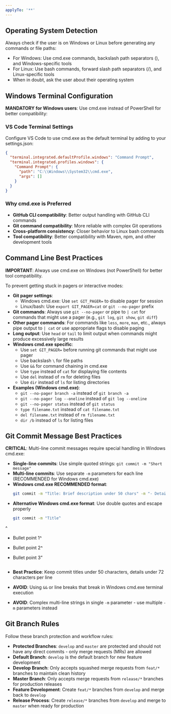 ```yaml
---
applyTo: '**'
---
```


## Operating System Detection

Always check if the user is on Windows or Linux before generating any commands or file paths:

- For Windows: Use cmd.exe commands, backslash path separators (\), and Windows-specific tools
- For Linux: Use bash commands, forward slash path separators (/), and Linux-specific tools
- When in doubt, ask the user about their operating system

## Windows Terminal Configuration

**MANDATORY for Windows users**: Use cmd.exe instead of PowerShell for better compatibility:

### VS Code Terminal Settings

Configure VS Code to use cmd.exe as the default terminal by adding to your settings.json:

```json
{
  "terminal.integrated.defaultProfile.windows": "Command Prompt",
  "terminal.integrated.profiles.windows": {
    "Command Prompt": {
      "path": "C:\\Windows\\System32\\cmd.exe",
      "args": []
    }
  }
}
```

### Why cmd.exe is Preferred

- **GitHub CLI compatibility**: Better output handling with GitHub CLI commands
- **Git command compatibility**: More reliable with complex Git operations
- **Cross-platform consistency**: Closer behavior to Linux bash commands
- **Tool compatibility**: Better compatibility with Maven, npm, and other development tools

## Command Line Best Practices

**IMPORTANT**: Always use cmd.exe on Windows (not PowerShell) for better tool compatibility.

To prevent getting stuck in pagers or interactive modes:

- **Git pager settings**:
  - Windows cmd.exe: Use `set GIT_PAGER=` to disable pager for session
  - Linux/bash: Use `export GIT_PAGER=cat` or `git --no-pager` prefix
- **Git commands**: Always use `git --no-pager` or pipe to `| cat` for commands that might use a
  pager (e.g., `git log`, `git show`, `git diff`)
- **Other pager commands**: For commands like `less`, `more`, `man`, etc., always pipe output to
  `| cat` or use appropriate flags to disable paging
- **Long output**: Use `head` or `tail` to limit output when commands might produce excessively
  large results
- **Windows cmd.exe specific**:
  - Use `set GIT_PAGER=` before running git commands that might use pager
  - Use backslash `\` for file paths
  - Use `&&` for command chaining in cmd.exe
  - Use `type` instead of `cat` for displaying file contents
  - Use `del` instead of `rm` for deleting files
  - Use `dir` instead of `ls` for listing directories
- **Examples (Windows cmd.exe)**:
  - `git --no-pager branch -a` instead of `git branch -a`
  - `git --no-pager log --oneline` instead of `git log --oneline`
  - `git --no-pager status` instead of `git status`
  - `type filename.txt` instead of `cat filename.txt`
  - `del filename.txt` instead of `rm filename.txt`
  - `dir /b` instead of `ls` for listing files

## Git Commit Message Best Practices

**CRITICAL**: Multi-line commit messages require special handling in Windows cmd.exe:

- **Single-line commits**: Use simple quoted strings: `git commit -m "Short message"`
- **Multi-line commits**: Use separate `-m` parameters for each line (RECOMMENDED for Windows
  cmd.exe)
- **Windows cmd.exe RECOMMENDED format**:
  ```bash
  git commit -m "Title: Brief description under 50 chars" -m "- Detail 1" -m "- Detail 2" -m "- Detail 3"
  ```
- **Alternative Windows cmd.exe format**: Use double quotes and escape properly
  ```bash
  git commit -m "Title^
  ```

^

- Bullet point 1^
- Bullet point 2^
- Bullet point 3"

  ```

  ```

- **Best Practice**: Keep commit titles under 50 characters, details under 72 characters per line
- **AVOID**: Using `&&` or line breaks that break in Windows cmd.exe terminal execution
- **AVOID**: Complex multi-line strings in single `-m` parameter - use multiple `-m` parameters
  instead

## Git Branch Rules

Follow these branch protection and workflow rules:

- **Protected Branches**: `develop` and `master` are protected and should not have any direct
  commits - only merge requests (MRs) are allowed
- **Default Branch**: `develop` is the default branch for new feature development
- **Develop Branch**: Only accepts squashed merge requests from `feat/*` branches to maintain clean
  history
- **Master Branch**: Only accepts merge requests from `release/*` branches for production releases
- **Feature Development**: Create `feat/*` branches from `develop` and merge back to `develop`
- **Release Process**: Create `release/*` branches from `develop` and merge to `master` when ready
  for production
